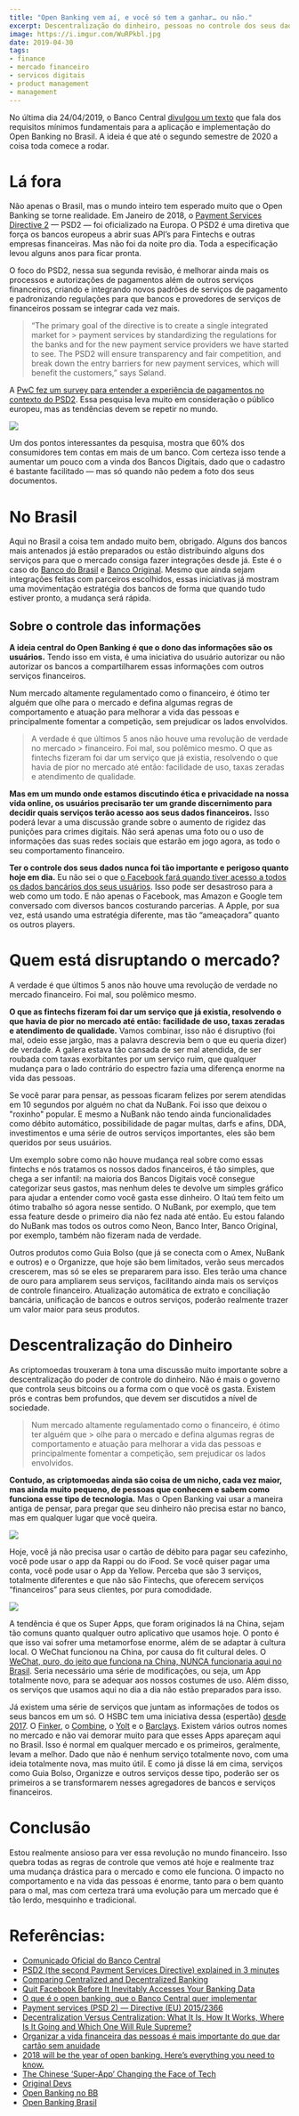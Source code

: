 ```yaml
---
title: "Open Banking vem aí, e você só tem a ganhar… ou não."
excerpt: Descentralização do dinheiro, pessoas no controle dos seus dados financeiros, produtos digitais que poderão estar preparados para essa revolução.
image: https://i.imgur.com/WuRPkbl.jpg
date: 2019-04-30
tags:
- finance
- mercado financeiro
- servicos digitais
- product management
- management
---
```


No última dia 24/04/2019, o Banco Central [divulgou um texto](https://www.bcb.gov.br/estabilidadefinanceira/exibenormativo?tipo=Comunicado&numero=33455) que fala dos requisitos mínimos fundamentais para a aplicação e implementação do Open Banking no Brasil. A ideia é que até o segundo semestre de 2020 a coisa toda comece a rodar.

# Lá fora

Não apenas o Brasil, mas o mundo inteiro tem esperado muito que o Open Banking se torne realidade. Em Janeiro de 2018, o [Payment Services Directive 2](https://ec.europa.eu/info/law/payment-services-psd-2-directive-eu-2015-2366_en) — PSD2 — foi oficializado na Europa. O PSD2 é uma diretiva que força os bancos europeus a abrir suas API’s para Fintechs e outras empresas financeiras. Mas não foi da noite pro dia. Toda a especificação levou alguns anos para ficar pronta.

O foco do PSD2, nessa sua segunda revisão, é melhorar ainda mais os processos e autorizações de pagamentos além de outros serviços financeiros, criando e integrando novos padrões de serviços de pagamento e padronizando regulações para que bancos e provedores de serviços de financeiros possam se integrar cada vez mais.

> “The primary goal of the directive is to create a single integrated market for > payment services by standardizing the regulations for the banks and for the new payment service providers we have started to see. The PSD2 will ensure transparency and fair competition, and break down the entry barriers for new payment services, which will benefit the customers,” says Søland.

A [PwC fez um survey para entender a experiência de pagamentos no contexto do PSD2](https://www.pwc.com/gx/en/financial-services/publications/assets/customer-experience-and-payment-behaviours-in-the-psd2.pdf). Essa pesquisa leva muito em consideração o público europeu, mas as tendências devem se repetir no mundo.

![](https://cdn-images-1.medium.com/max/1200/1*JDHwNH9u0tvGfxew_v-1Ag.png)

Um dos pontos interessantes da pesquisa, mostra que 60% dos consumidores tem contas em mais de um banco. Com certeza isso tende a aumentar um pouco com a vinda dos Bancos Digitais, dado que o cadastro é bastante facilitado — mas só quando não pedem a foto dos seus documentos.

# No Brasil

Aqui no Brasil a coisa tem andado muito bem, obrigado. Alguns dos bancos mais antenados já estão preparados ou estão distribuindo alguns dos serviços para que o mercado consiga fazer integrações desde já. Este é o caso do [Banco do Brasil](https://www.bb.com.br/pbb/pagina-inicial/bb-digital/open-banking-no-bb#/) e [Banco Original](https://developers.original.com.br/). Mesmo que ainda sejam integrações feitas com parceiros escolhidos, essas iniciativas já mostram uma movimentação estratégia dos bancos de forma que quando tudo estiver pronto, a mudança será rápida.

## Sobre o controle das informações

**A ideia central do Open Banking é que o dono das informações são os usuários.** Tendo isso em vista, é uma iniciativa do usuário autorizar ou não autorizar os bancos a compartilharem essas informações com outros serviços financeiros.

Num mercado altamente regulamentado como o financeiro, é ótimo ter alguém que olhe para o mercado e defina algumas regras de comportamento e atuação para melhorar a vida das pessoas e principalmente fomentar a competição, sem prejudicar os lados envolvidos.

> A verdade é que últimos 5 anos não houve uma revolução de verdade no mercado > financeiro. Foi mal, sou polêmico mesmo. O que as fintechs fizeram foi dar um serviço que já existia, resolvendo o que havia de pior no mercado até então: facilidade de uso, taxas zeradas e atendimento de qualidade.

**Mas em um mundo onde estamos discutindo ética e privacidade na nossa vida online, os usuários precisarão ter um grande discernimento para decidir quais serviços terão acesso aos seus dados financeiros.** Isso poderá levar a uma discussão grande sobre o aumento de rigidez das punições para crimes digitais. Não será apenas uma foto ou o uso de informações das suas redes sociais que estarão em jogo agora, as todo o seu comportamento financeiro.

**Ter o controle dos seus dados nunca foi tão importante e perigoso quanto hoje em dia.** Eu não sei o que [o Facebook fará quando tiver acesso a todos os dados bancários dos seus usuários](https://www.forbes.com/sites/curtissilver/2018/08/06/quit-facebook-before-it-inevitably-accesses-your-banking-data/#7c243bcc6877). Isso pode ser desastroso para a web como um todo. E não apenas o Facebook, mas Amazon e Google tem conversado com diversos bancos costurando parcerias. A Apple, por sua vez, está usando uma estratégia diferente, mas tão “ameaçadora” quanto os outros players.

# Quem está disruptando o mercado?

A verdade é que últimos 5 anos não houve uma revolução de verdade no mercado financeiro. Foi mal, sou polêmico mesmo.

**O que as fintechs fizeram foi dar um serviço que já existia, resolvendo o que havia de pior no mercado até então: facilidade de uso, taxas zeradas e atendimento de qualidade.** Vamos combinar, isso não é disruptivo (foi mal, odeio esse jargão, mas a palavra descrevia bem o que eu queria dizer) de verdade. A galera estava tão cansada de ser mal atendida, de ser roubada com taxas exorbitantes por um serviço ruim, que qualquer mudança para o lado contrário do espectro fazia uma diferença enorme na vida das pessoas.

Se você parar para pensar, as pessoas ficaram felizes por serem atendidas em 10 segundos por alguém no chat da NuBank. Foi isso que deixou o "roxinho" popular. E mesmo a NuBank não tendo ainda funcionalidades como débito automático, possibilidade de pagar multas, darfs e afins, DDA, investimentos e uma série de outros serviços importantes, eles são bem queridos por seus usuários.

Um exemplo sobre como não houve mudança real sobre como essas fintechs e nós tratamos os nossos dados financeiros, é tão simples, que chega a ser infantil: na maioria dos Bancos Digitais você consegue categorizar seus gastos, mas nenhum deles te devolve um simples gráfico para ajudar a entender como você gasta esse dinheiro. O Itaú tem feito um ótimo trabalho só agora nesse sentido. O NuBank, por exemplo, que tem essa feature desde o primeiro dia não fez nada até então. Eu estou falando do NuBank mas todos os outros como Neon, Banco Inter, Banco Original, por exemplo, também não fizeram nada de verdade.

Outros produtos como Guia Bolso (que já se conecta com o Amex, NuBank e outros) e o Organizze, que hoje são bem limitados, verão seus mercados crescerem, mas só se eles se prepararem para isso. Eles terão uma chance de ouro para ampliarem seus serviços, facilitando ainda mais os serviços de controle financeiro. Atualização automática de extrato e conciliação bancária, unificação de bancos e outros serviços, poderão realmente trazer um valor maior para seus produtos.

# Descentralização do Dinheiro

As criptomoedas trouxeram à tona uma discussão muito importante sobre a descentralização do poder de controle do dinheiro. Não é mais o governo que controla seus bitcoins ou a forma com o que você os gasta. Existem prós e contras bem profundos, que devem ser discutidos a nível de sociedade.

> Num mercado altamente regulamentado como o financeiro, é ótimo ter alguém que > olhe para o mercado e defina algumas regras de comportamento e atuação para melhorar a vida das pessoas e principalmente fomentar a competição, sem prejudicar os lados envolvidos.

**Contudo, as criptomoedas ainda são coisa de um nicho, cada vez maior, mas ainda muito pequeno, de pessoas que conhecem e sabem como funciona esse tipo de tecnologia.** Mas o Open Banking vai usar a maneira antiga de pensar, para pregar que seu dinheiro não precisa estar no banco, mas em qualquer lugar que você queira.

![](https://cdn-images-1.medium.com/max/1200/1*9HZeUt6Zqc5JWaTt8KDNsA.png)

Hoje, você já não precisa usar o cartão de débito para pagar seu cafezinho, você pode usar o app da Rappi ou do iFood. Se você quiser pagar uma conta, você pode usar o App da Yellow. Perceba que são 3 serviços, totalmente diferentes e que não são Fintechs, que oferecem serviços “financeiros” para seus clientes, por pura comodidade.

![](https://cdn-images-1.medium.com/max/800/1*qGnBXDqYvUO98eR_LclNhg.gif)

A tendência é que os Super Apps, que foram originados lá na China, sejam tão comuns quanto qualquer outro aplicativo que usamos hoje. O ponto é que isso vai sofrer uma metamorfose enorme, além de se adaptar à cultura local. O WeChat funcionou na China, por causa do fit cultural deles. O [WeChat, puro, do jeito que funciona na China, NUNCA funcionaria aqui no Brasil](https://www.youtube.com/watch?v=RVup4xqY8Cg). Seria necessário uma série de modificações, ou seja, um App totalmente novo, para se adequar aos nossos costumes de uso. Além disso, os serviços que usamos aqui no dia a dia não estão preparados para isso.

Já existem uma série de serviços que juntam as informações de todos os seus bancos em um só. O HSBC tem uma iniciativa dessa (espertão) [desde 2017](https://www.moneysavingexpert.com/news/2017/09/new-hsbc-app-will-show-all-your-accounts---even-if-theyre-with-its-rivals/). O [Finker](https://www.finker.co/), o [Combine](https://getcombine.com/), o [Yolt](https://www.yolt.com/) e o [Barclays](https://www.barclays.co.uk/ways-to-bank/account-aggregation/). Existem vários outros nomes no mercado e não vai demorar muito para que esses Apps apareçam aqui no Brasil. Isso é normal em qualquer mercado e os primeiros, geralmente, levam a melhor. Dado que não é nenhum serviço totalmente novo, com uma ideia totalmente nova, mas muito útil. E como já disse lá em cima, serviços como Guia Bolso, Organizze e outros serviços desse tipo, poderão ser os primeiros a se transformarem nesses agregadores de bancos e serviços financeiros. 

# Conclusão

Estou realmente ansioso para ver essa revolução no mundo financeiro. Isso quebra todas as regras de controle que vemos até hoje e realmente traz uma mudança drástica para o mercado e como ele funciona. O impacto no comportamento e na vida das pessoas é enorme, tanto para o bem quanto para o mal, mas com certeza trará uma evolução para um mercado que é tão lerdo, mesquinho e tradicional.

# Referências:

* [Comunicado Oficial do Banco
Central](https://www.bcb.gov.br/estabilidadefinanceira/exibenormativo?tipo=Comunicado&numero=33455)
* [PSD2 (the second Payment Services Directive) explained in 3
minutes](https://www.nexusgroup.com/blog/psd2-second-payment-services-3-minutes/)
* [Comparing Centralized and Decentralized
Banking](http://www.usbe.umu.se/digitalAssets/90/90697_ues838.pdf)
* [Quit Facebook Before It Inevitably Accesses Your Banking
Data](https://www.forbes.com/sites/curtissilver/2018/08/06/quit-facebook-before-it-inevitably-accesses-your-banking-data/#7c243bcc6877)
* [O que é o open banking, que o Banco Central quer
implementar](https://www.nexojornal.com.br/expresso/2019/04/28/O-que-Ã©-o-open-banking-que-o-Banco-Central-quer-implementar)
* [Payment services (PSD 2) — Directive (EU)
2015/2366](https://ec.europa.eu/info/law/payment-services-psd-2-directive-eu-2015-2366_en)
* [Decentralization Versus Centralization: What It Is, How It Works, Where Is It
Going and Which One Will Rule
Supreme?](https://hackernoon.com/decentralization-versus-centralization-what-it-is-how-it-works-where-is-it-going-and-which-one-a725de8426ec)
* [Organizar a vida financeira das pessoas é mais importante do que dar cartão sem
anuidade](https://diegoeis.com/organizar-a-vida-financeira-das-pessoas-e-melhor-que-cartao-sem-anuidade/)
* [2018 will be the year of open banking. Here’s everything you need to
know.](https://thenextweb.com/worldofbanking/2018/06/27/openbanking/)
* [The Chinese ‘Super-App’ Changing the Face of
Tech](https://fleximize.com/articles/006663/chinese-super-app-changing-tech)
* [Original Devs](https://developers.original.com.br/services#connect)
* [Open Banking no
BB](https://www.bb.com.br/pbb/pagina-inicial/bb-digital/open-banking-no-bb#/)
* [Open Banking Brasil](https://openbankingbrasil.com.br/)
